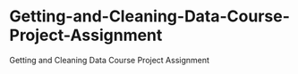 # Getting-and-Cleaning-Data-Course-Project-Assignment
Getting and Cleaning Data Course Project Assignment
